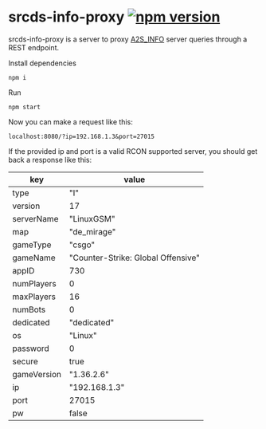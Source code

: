 # srcds-info-proxy [![npm version](https://badge.fury.io/js/srcds-info-proxy.svg)](https://badge.fury.io/js/srcds-info-proxy)

srcds-info-proxy is a server to proxy [A2S_INFO](https://developer.valvesoftware.com/wiki/Server_queries#A2S_INFO) server queries through a REST endpoint.

Install dependencies

```
npm i
```

Run

```
npm start
```

Now you can make a request like this:

`localhost:8080/?ip=192.168.1.3&port=27015`

If the provided ip and port is a valid RCON supported server, you should get back a response like this:

key | value
--- | ---
type | "I"
version | 17
serverName | "LinuxGSM"
map | "de_mirage"
gameType | "csgo"
gameName | "Counter-Strike: Global Offensive"
appID | 730
numPlayers | 0
maxPlayers | 16
numBots | 0
dedicated | "dedicated"
os | "Linux"
password | 0
secure | true
gameVersion | "1.36.2.6"
ip | "192.168.1.3"
port | 27015
pw | false